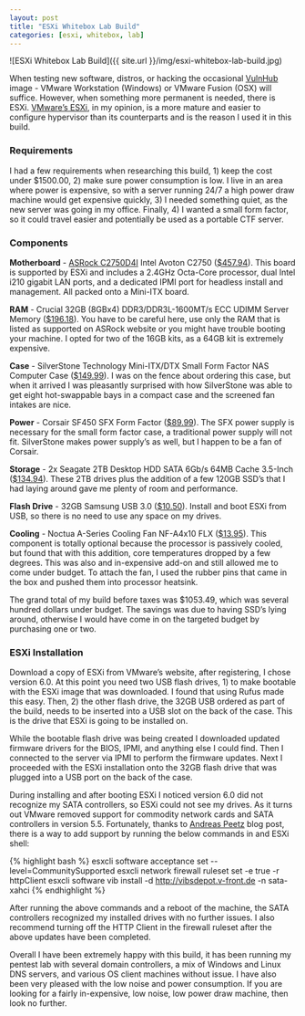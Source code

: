```yaml
---
layout: post
title: "ESXi Whitebox Lab Build"
categories: [esxi, whitebox, lab]
---
```

![ESXi Whitebox Lab Build]({{ site.url }}/img/esxi-whitebox-lab-build.jpg)

When testing new software, distros, or hacking the occasional [VulnHub](vulnhub) image - VMware Workstation (Windows) or VMware Fusion 
(OSX) will suffice. However, when something more permanent is needed, there is ESXi. [VMware’s ESXi](esxi), in my opinion, is a more 
mature and easier to configure hypervisor than its counterparts and is the reason I used it in this build.

### Requirements

I had a few requirements when researching this build, 1) keep the cost under $1500.00, 2) make sure power consumption is low. I 
live in an area where power is expensive, so with a server running 24/7 a high power draw machine would get expensive quickly, 
3) I needed something quiet, as the new server was going in my office. Finally, 4) I wanted a small form factor, so it could 
travel easier and potentially be used as a portable CTF server.

### Components

**Motherboard** - [ASRock C2750D4I](asrock) Intel Avoton C2750 ([$457.94](motherboard)). This board is supported by ESXi and includes 
a 2.4GHz Octa-Core processor, dual Intel i210 gigabit LAN ports, and a dedicated IPMI port for headless install and management. 
All packed onto a Mini-ITX board.

**RAM** - Crucial 32GB (8GBx4) DDR3/DDR3L-1600MT/s ECC UDIMM Server Memory ([$196.18](ram)). You have to be careful here, use only 
the RAM that is listed as supported on ASRock website or you might have trouble booting your machine. I opted for two of the 
16GB kits, as a 64GB kit is extremely expensive.

**Case** - SilverStone Technology Mini-ITX/DTX Small Form Factor NAS Computer Case ([$149.99](case)). I was on the fence about 
ordering this case, but when it arrived I was pleasantly surprised with how SilverStone was able to get eight hot-swappable 
bays in a compact case and the screened fan intakes are nice.

**Power** - Corsair SF450 SFX Form Factor ([$89.99](power)). The SFX power supply is necessary for the small form factor case, 
a traditional power supply will not fit. SilverStone makes power supply’s as well, but I happen to be a fan of Corsair.

**Storage** - 2x Seagate 2TB Desktop HDD SATA 6Gb/s 64MB Cache 3.5-Inch ([$134.94](storage)). These 2TB drives plus the addition of 
a few 120GB SSD’s that I had laying around gave me plenty of room and performance.

**Flash Drive** - 32GB Samsung USB 3.0 ([$10.50](flash-drive)). Install and boot ESXi from USB, so there is no need to use any space 
on my drives.

**Cooling** - Noctua A-Series Cooling Fan NF-A4x10 FLX ([$13.95](cooling)). This component is totally optional because the processor 
is passively cooled, but found that with this addition, core temperatures dropped by a few degrees. This was also and in-expensive 
add-on and still allowed me to come under budget. To attach the fan, I used the rubber pins that came in the box and pushed them 
into processor heatsink.

The grand total of my build before taxes was $1053.49, which was several hundred dollars under budget. The savings was due 
to having SSD’s lying around, otherwise I would have come in on the targeted budget by purchasing one or two.

### ESXi Installation

Download a copy of ESXi from VMware’s website, after registering, I chose version 6.0. At this point you need two USB flash 
drives, 1) to make bootable with the ESXi image that was downloaded. I found that using Rufus made this easy. Then, 2) the 
other flash drive, the 32GB USB ordered as part of the build, needs to be inserted into a USB slot on the back of the case. 
This is the drive that ESXi is going to be installed on. 

While the bootable flash drive was being created I downloaded updated firmware drivers for the BIOS, IPMI, and anything else 
I could find. Then I connected to the server via IPMI to perform the firmware updates. Next I proceeded with the ESXi 
installation onto the 32GB flash drive that was plugged into a USB port on the back of the case.

During installing and after booting ESXi I noticed version 6.0 did not recognize my SATA controllers, so ESXi could not see 
my drives. As it turns out VMware removed support for commodity network cards and SATA controllers in version 5.5. 
Fortunately, thanks to [Andreas Peetz](blog-post) blog post, there is a way to add support by running the below commands in 
and ESXi shell:

{% highlight bash %}
esxcli software acceptance set --level=CommunitySupported
esxcli network firewall ruleset set -e true -r httpClient
esxcli software vib install -d http://vibsdepot.v-front.de -n sata-xahci
{% endhighlight %}

After running the above commands and a reboot of the machine, the SATA controllers recognized my installed drives with no 
further issues. I also recommend turning off the HTTP Client in the firewall ruleset after the above updates have been completed. 

Overall I have been extremely happy with this build, it has been running my pentest lab with several domain controllers, a 
mix of Windows and Linux DNS servers, and various OS client machines without issue. I have also been very pleased with the 
low noise and power consumption. If you are looking for a fairly in-expensive, low noise, low power draw machine, then look 
no further.

[vulnhub]: https://www.vulnhub.com/
[esxi]: http://www.vmware.com/products/vsphere-hypervisor.html
[asrock]: http://www.asrockrack.com/general/productdetail.asp?Model=C2750D4I#Specifications
[blog-post]: http://www.v-front.de/2013/11/how-to-make-your-unsupported-sata-ahci.html
[motherboard]: https://www.amazon.com/gp/product/B00HIDQG6E/ref=oh_aui_detailpage_o02_s03?ie=UTF8&psc=1
[ram]: https://www.amazon.com/gp/product/B008EMA5VU/ref=oh_aui_detailpage_o07_s00?ie=UTF8&psc=1
[case]: https://www.amazon.com/gp/product/B00IAELTAI/ref=oh_aui_detailpage_o02_s01?ie=UTF8&psc=1
[power]: https://www.amazon.com/gp/product/B01CGI5M24/ref=oh_aui_detailpage_o00_s00?ie=UTF8&psc=1
[storage]: https://www.amazon.com/gp/product/B005T3GRN2/ref=oh_aui_detailpage_o02_s03?ie=UTF8&psc=1
[flash-drive]: https://www.amazon.com/gp/product/B013CCTM2E/ref=oh_aui_detailpage_o01_s00?ie=UTF8&psc=1
[cooling]: https://www.amazon.com/gp/product/B009NQLT0M/ref=oh_aui_detailpage_o09_s00?ie=UTF8&psc=1
